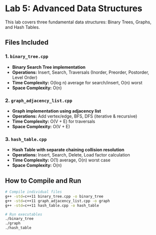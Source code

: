 # Lab 5: Advanced Data Structures

This lab covers three fundamental data structures: Binary Trees, Graphs, and Hash Tables.

## Files Included

### 1. `binary_tree.cpp`

- **Binary Search Tree implementation**
- **Operations:** Insert, Search, Traversals (Inorder, Preorder, Postorder, Level Order)
- **Time Complexity:** O(log n) average for search/insert, O(n) worst
- **Space Complexity:** O(n)

### 2. `graph_adjacency_list.cpp`

- **Graph implementation using adjacency list**
- **Operations:** Add vertex/edge, BFS, DFS (iterative & recursive)
- **Time Complexity:** O(V + E) for traversals
- **Space Complexity:** O(V + E)

### 3. `hash_table.cpp`

- **Hash Table with separate chaining collision resolution**
- **Operations:** Insert, Search, Delete, Load factor calculation
- **Time Complexity:** O(1) average, O(n) worst case
- **Space Complexity:** O(n)

## How to Compile and Run

```bash
# Compile individual files
g++ -std=c++11 binary_tree.cpp -o binary_tree
g++ -std=c++11 graph_adjacency_list.cpp -o graph
g++ -std=c++11 hash_table.cpp -o hash_table

# Run executables
./binary_tree
./graph  
./hash_table
